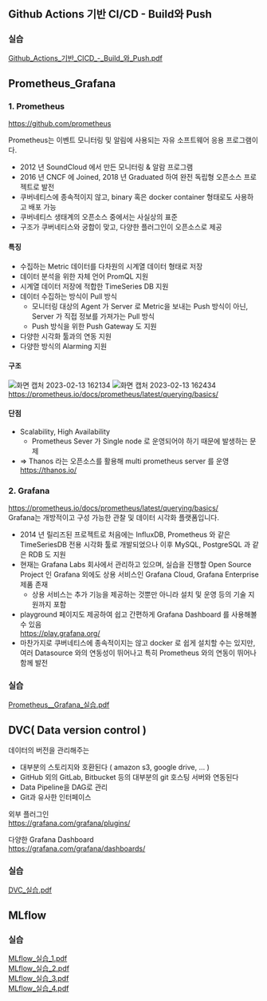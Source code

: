 ## ****Github Actions 기반 CI/CD - Build와 Push****

### 실습
[Github_Actions_기반_CICD_-_Build_와_Push.pdf](https://github.com/SKT-FlyAi/SKT-FLYAI-Archiving/files/10719559/Github_Actions_._CICD_-_Build_._Push.pdf)


## ****Prometheus_Grafana****
### 1. Prometheus   
https://github.com/prometheus

Prometheus는 이벤트 모니터링 및 알림에 사용되는 자유 소프트웨어 응용 프로그램이다.
- 2012 년 SoundCloud 에서 만든 모니터링 & 알람 프로그램
- 2016 년 CNCF 에 Joined, 2018 년 Graduated 하여 완전 독립형 오픈소스 프로젝트로 발전
- 쿠버네티스에 종속적이지 않고, binary 혹은 docker container 형태로도 사용하고 배포 가능
- 쿠버네티스 생태계의 오픈소스 중에서는 사실상의 표준
- 구조가 쿠버네티스와 궁합이 맞고, 다양한 플러그인이 오픈소스로 제공
#### 특징
- 수집하는 Metric 데이터를 다차원의 시계열 데이터 형태로 저장
- 데이터 분석을 위한 자체 언어 PromQL 지원
- 시계열 데이터 저장에 적합한 TimeSeries DB 지원
- 데이터 수집하는 방식이 Pull 방식
  - 모니터링 대상의 Agent 가 Server 로 Metric을 보내는 Push 방식이 아닌, Server 가 직접 정보를 가져가는 Pull 방식
  - Push 방식을 위한 Push Gateway 도 지원
- 다양한 시각화 툴과의 연동 지원
- 다양한 방식의 Alarming 지원
#### 구조
![화면 캡처 2023-02-13 162134](https://user-images.githubusercontent.com/90374185/218395327-8fbc4c1f-03a8-4416-92d9-71a6b9837bf7.png)
![화면 캡처 2023-02-13 162434](https://user-images.githubusercontent.com/90374185/218395863-e3d82285-a576-44bc-8ccc-29446a83070d.png)
https://prometheus.io/docs/prometheus/latest/querying/basics/

#### 단점
- Scalability, High Availability
  - Prometheus Sever 가 Single node 로 운영되어야 하기 때문에 발생하는 문제
- ⇒ Thanos 라는 오픈소스를 활용해 multi prometheus server 를 운영  
https://thanos.io/

### 2. Grafana  
https://prometheus.io/docs/prometheus/latest/querying/basics/  
Grafana는 개방적이고 구성 가능한 관찰 및 데이터 시각화 플랫폼입니다.
- 2014 년 릴리즈된 프로젝트로 처음에는 InfluxDB, Prometheus 와 같은 TimeSeriesDB 전용 시각화 툴로 개발되었으나 이후 MySQL, PostgreSQL 과 같은 RDB 도 지원
- 현재는 Grafana Labs 회사에서 관리하고 있으며, 실습을 진행할 Open Source Project 인 Grafana 외에도 상용 서비스인 Grafana Cloud, Grafana Enterprise 제품 존재
  - 상용 서비스는 추가 기능을 제공하는 것뿐만 아니라 설치 및 운영 등의 기술 지원까지 포함
- playground 페이지도 제공하여 쉽고 간편하게 Grafana Dashboard 를 사용해볼 수 있음  
https://play.grafana.org/
- 마찬가지로 쿠버네티스에 종속적이지는 않고 docker 로 쉽게 설치할 수는 있지만, 여러 Datasource 와의 연동성이 뛰어나고 특히 Prometheus 와의 연동이 뛰어나 함께 발전

### 실습
[Prometheus__Grafana_실습.pdf](https://github.com/SKT-FlyAi/SKT-FLYAI-Archiving/files/10719580/Prometheus__Grafana_.pdf)

## ****DVC( Data version control )****

데이터의 버전을 관리해주는 

- 대부분의 스토리지와 호환된다 ( amazon s3, google drive, … )
- GitHub 외의 GitLab, Bitbucket 등의 대부분의 git 호스팅 서버와 연동된다
- Data Pipeline을 DAG로 관리
- Git과 유사한 인터페이스

외부 플러그인  
https://grafana.com/grafana/plugins/
 
다양한 Grafana Dashboard  
https://grafana.com/grafana/dashboards/


### 실습
[DVC_실습.pdf](https://github.com/SKT-FlyAi/SKT-FLYAI-Archiving/files/10719584/DVC_.pdf)


## ****MLflow****


### 실습
[MLflow_실습_1.pdf](https://github.com/SKT-FlyAi/SKT-FLYAI-Archiving/files/10719591/MLflow_._1.pdf)  
[MLflow_실습_2.pdf](https://github.com/SKT-FlyAi/SKT-FLYAI-Archiving/files/10719593/MLflow_._2.pdf)  
[MLflow_실습_3.pdf](https://github.com/SKT-FlyAi/SKT-FLYAI-Archiving/files/10719594/MLflow_._3.pdf)  
[MLflow_실습_4.pdf](https://github.com/SKT-FlyAi/SKT-FLYAI-Archiving/files/10719595/MLflow_._4.pdf)  
